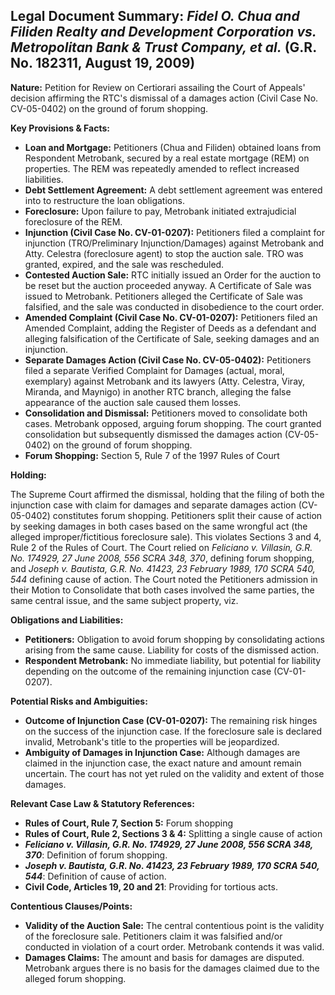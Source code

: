 ## Legal Document Summary: *Fidel O. Chua and Filiden Realty and Development Corporation vs. Metropolitan Bank & Trust Company, et al.* (G.R. No. 182311, August 19, 2009)

**Nature:** Petition for Review on Certiorari assailing the Court of Appeals' decision affirming the RTC's dismissal of a damages action (Civil Case No. CV-05-0402) on the ground of forum shopping.

**Key Provisions & Facts:**

*   **Loan and Mortgage:** Petitioners (Chua and Filiden) obtained loans from Respondent Metrobank, secured by a real estate mortgage (REM) on properties. The REM was repeatedly amended to reflect increased liabilities.
*   **Debt Settlement Agreement:** A debt settlement agreement was entered into to restructure the loan obligations.
*   **Foreclosure:** Upon failure to pay, Metrobank initiated extrajudicial foreclosure of the REM.
*   **Injunction (Civil Case No. CV-01-0207):** Petitioners filed a complaint for injunction (TRO/Preliminary Injunction/Damages) against Metrobank and Atty. Celestra (foreclosure agent) to stop the auction sale. TRO was granted, expired, and the sale was rescheduled.
*   **Contested Auction Sale:** RTC initially issued an Order for the auction to be reset but the auction proceeded anyway. A Certificate of Sale was issued to Metrobank. Petitioners alleged the Certificate of Sale was falsified, and the sale was conducted in disobedience to the court order.
*   **Amended Complaint (Civil Case No. CV-01-0207):** Petitioners filed an Amended Complaint, adding the Register of Deeds as a defendant and alleging falsification of the Certificate of Sale, seeking damages and an injunction.
*   **Separate Damages Action (Civil Case No. CV-05-0402):** Petitioners filed a separate Verified Complaint for Damages (actual, moral, exemplary) against Metrobank and its lawyers (Atty. Celestra, Viray, Miranda, and Maynigo) in another RTC branch, alleging the false appearance of the auction sale caused them losses.
*   **Consolidation and Dismissal:** Petitioners moved to consolidate both cases. Metrobank opposed, arguing forum shopping. The court granted consolidation but subsequently dismissed the damages action (CV-05-0402) on the ground of forum shopping.
*  **Forum Shopping:** Section 5, Rule 7 of the 1997 Rules of Court

**Holding:**

The Supreme Court affirmed the dismissal, holding that the filing of both the injunction case with claim for damages and separate damages action (CV-05-0402) constitutes forum shopping. Petitioners split their cause of action by seeking damages in both cases based on the same wrongful act (the alleged improper/fictitious foreclosure sale). This violates Sections 3 and 4, Rule 2 of the Rules of Court. The Court relied on *Feliciano v. Villasin, G.R. No. 174929, 27 June 2008, 556 SCRA 348, 370*, defining forum shopping, and *Joseph v. Bautista, G.R. No. 41423, 23 February 1989, 170 SCRA 540, 544* defining cause of action.  The Court noted the Petitioners admission in their Motion to Consolidate that both cases involved the same parties, the same central issue, and the same subject property, viz.

**Obligations and Liabilities:**

*   **Petitioners:** Obligation to avoid forum shopping by consolidating actions arising from the same cause. Liability for costs of the dismissed action.
*   **Respondent Metrobank:** No immediate liability, but potential for liability depending on the outcome of the remaining injunction case (CV-01-0207).

**Potential Risks and Ambiguities:**

*   **Outcome of Injunction Case (CV-01-0207):** The remaining risk hinges on the success of the injunction case. If the foreclosure sale is declared invalid, Metrobank's title to the properties will be jeopardized.
*   **Ambiguity of Damages in Injunction Case:** Although damages are claimed in the injunction case, the exact nature and amount remain uncertain. The court has not yet ruled on the validity and extent of those damages.

**Relevant Case Law & Statutory References:**

*   **Rules of Court, Rule 7, Section 5:** Forum shopping
*   **Rules of Court, Rule 2, Sections 3 & 4:** Splitting a single cause of action
*   ***Feliciano v. Villasin, G.R. No. 174929, 27 June 2008, 556 SCRA 348, 370***: Definition of forum shopping.
*   ***Joseph v. Bautista, G.R. No. 41423, 23 February 1989, 170 SCRA 540, 544***: Definition of cause of action.
*   **Civil Code, Articles 19, 20 and 21**: Providing for tortious acts.

**Contentious Clauses/Points:**

*   **Validity of the Auction Sale:** The central contentious point is the validity of the foreclosure sale. Petitioners claim it was falsified and/or conducted in violation of a court order. Metrobank contends it was valid.
*   **Damages Claims:** The amount and basis for damages are disputed. Metrobank argues there is no basis for the damages claimed due to the alleged forum shopping.
